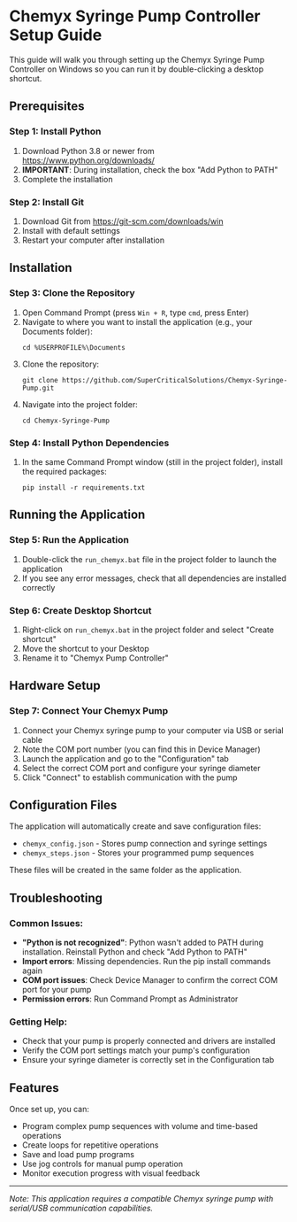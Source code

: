 # Chemyx Syringe Pump Controller Setup Guide

This guide will walk you through setting up the Chemyx Syringe Pump Controller on Windows so you can run it by double-clicking a desktop shortcut.

## Prerequisites

### Step 1: Install Python
1. Download Python 3.8 or newer from https://www.python.org/downloads/
2. **IMPORTANT**: During installation, check the box "Add Python to PATH"
3. Complete the installation

### Step 2: Install Git
1. Download Git from https://git-scm.com/downloads/win
2. Install with default settings
3. Restart your computer after installation

## Installation

### Step 3: Clone the Repository
1. Open Command Prompt (press `Win + R`, type `cmd`, press Enter)
2. Navigate to where you want to install the application (e.g., your Documents folder):
   ```
   cd %USERPROFILE%\Documents
   ```
3. Clone the repository:
   ```
   git clone https://github.com/SuperCriticalSolutions/Chemyx-Syringe-Pump.git
   ```
4. Navigate into the project folder:
   ```
   cd Chemyx-Syringe-Pump
   ```

### Step 4: Install Python Dependencies
1. In the same Command Prompt window (still in the project folder), install the required packages:
   ```
   pip install -r requirements.txt
   ```

## Running the Application

### Step 5: Run the Application
1. Double-click the `run_chemyx.bat` file in the project folder to launch the application
2. If you see any error messages, check that all dependencies are installed correctly

### Step 6: Create Desktop Shortcut
1. Right-click on `run_chemyx.bat` in the project folder and select "Create shortcut"
2. Move the shortcut to your Desktop
3. Rename it to "Chemyx Pump Controller"

## Hardware Setup

### Step 7: Connect Your Chemyx Pump
1. Connect your Chemyx syringe pump to your computer via USB or serial cable
2. Note the COM port number (you can find this in Device Manager)
3. Launch the application and go to the "Configuration" tab
4. Select the correct COM port and configure your syringe diameter
5. Click "Connect" to establish communication with the pump

## Configuration Files

The application will automatically create and save configuration files:
- `chemyx_config.json` - Stores pump connection and syringe settings
- `chemyx_steps.json` - Stores your programmed pump sequences

These files will be created in the same folder as the application.

## Troubleshooting

### Common Issues:
- **"Python is not recognized"**: Python wasn't added to PATH during installation. Reinstall Python and check "Add Python to PATH"
- **Import errors**: Missing dependencies. Run the pip install commands again
- **COM port issues**: Check Device Manager to confirm the correct COM port for your pump
- **Permission errors**: Run Command Prompt as Administrator

### Getting Help:
- Check that your pump is properly connected and drivers are installed
- Verify the COM port settings match your pump's configuration
- Ensure your syringe diameter is correctly set in the Configuration tab

## Features

Once set up, you can:
- Program complex pump sequences with volume and time-based operations
- Create loops for repetitive operations
- Save and load pump programs
- Use jog controls for manual pump operation
- Monitor execution progress with visual feedback

---

*Note: This application requires a compatible Chemyx syringe pump with serial/USB communication capabilities.*